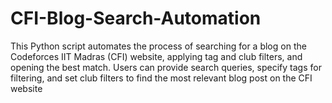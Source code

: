 # CFI-Blog-Search-Automation
This Python script automates the process of searching for a blog on the Codeforces IIT Madras (CFI) website, applying tag and club filters, and opening the best match. Users can provide search queries, specify tags for filtering, and set club filters to find the most relevant blog post on the CFI website
